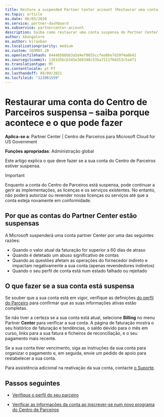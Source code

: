 ```yaml
---
title: Restore a suspended Partner Center account (Restaurar uma conta do Centro de Parceiros suspensa)
ms.topic: article
ms.date: 06/03/2020
ms.service: partner-dashboard
ms.subservice: partnercenter-account
description: Saiba como restaurar uma conta suspensa do Partner Center, por que a suspensão da conta do Parceiro acontece e como pode usar a sua conta durante a suspensão.
author: kbangalore
ms.author: kiranban
ms.localizationpriority: medium
ms.custom: SEOMAY.20
ms.openlocfilehash: 84448566bb3a5d4ef8655ccfee86e7d39f4a6642
ms.sourcegitcommit: 1161d5bcb345e368348c535a7211f0d353c5a471
ms.translationtype: MT
ms.contentlocale: pt-PT
ms.lasthandoff: 09/09/2021
ms.locfileid: "123961559"
---
```

# <a name="restore-a-suspended-partner-center-account---learn-why-it-happens-and-what-to-do-about-it"></a>Restaurar uma conta do Centro de Parceiros suspensa – saiba porque acontece e o que pode fazer

**Aplica-se a**: Partner Center | Centro de Parceiros para Microsoft Cloud for US Government

**Funções apropriadas**: Administração global

Este artigo explica o que deve fazer se a sua conta do Centro de Parceiros estiver suspensa.

> [!IMPORTANT]  
> Enquanto a conta do Centro de Parceiros está suspensa, pode continuar a gerir as implementações, as licenças e os serviços existentes. No entanto, não poderá autorizar ou revender novas licenças ou serviços até que a conta esteja novamente em conformidade.

## <a name="why-partner-center-accounts-are-suspended"></a>Por que as contas do Partner Center estão suspensas

A Microsoft suspenderá uma conta partner Center por uma das seguintes razões:

- Quando o valor atual da faturação for superior a 60 dias de atraso
- Quando é detetado um abuso significativo de contas
- Quando as questões afetam as operações do fornecedor indireto e impactam negativamente a sua conta (apenas revendedores indiretos)
- Quando o seu perfil de conta está num estado falhado ou rejeitado

## <a name="what-to-do-if-your-account-is-suspended"></a>O que fazer se a sua conta está suspensa

Se souber que a sua conta está em vigor, verifique as definições [do perfil do Parceiro](https://partner.microsoft.com/pcv/accountsettings/partnerprofile) para confirmar que as suas informações ativas estão completas. 

Se não tiver a certeza se a sua conta está atual, selecione **Billing** no menu Partner **Center** para verificar a sua conta. A página de faturação mostra o seu histórico de faturação e tendências, o saldo devido para o mês em curso, links para a sua fatura e ficheiros de reconciliação, e o seu pagamento mais recente.

Se a sua conta tiver vencimento, siga as instruções da sua conta para organizar o pagamento e, em seguida, envie um pedido de apoio para restabelecer a sua conta. 

Para assistência adicional na reativação da sua conta, contacte [o Suporte](https://partner.microsoft.com/dashboard/support/csp/servicerequests/create).

## <a name="next-steps"></a>Passos seguintes

- [Verifique o perfil do seu parceiro](update-your-partner-profile.md)

- [Verificar as informações da conta ao inscrever-se num novo programa do Centro de Parceiros](verification-responses.md)

